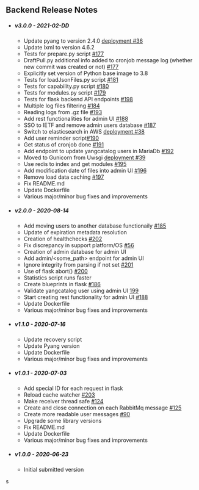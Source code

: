 ## Backend Release Notes
* ##### v3.0.0 - 2021-02-DD

  * Update pyang to version 2.4.0 [deployment #36]( https://github.com/YangCatalog/deployment/issues/36)
  * Update lxml to version 4.6.2
  * Tests for prepare.py script [#177](https://github.com/YangCatalog/backend/issues/177)
  * DraftPull.py additional info added to cronjob message log (whether new commit was created or not) 
[#177](https://github.com/YangCatalog/backend/issues/177)
  * Explicitly set version of Python base image to 3.8
  * Tests for loadJsonFiles.py script [#181](https://github.com/YangCatalog/backend/issues/181)
  * Tests for capability.py script [#180](https://github.com/YangCatalog/backend/issues/180)
  * Tests for modules.py script [#179](https://github.com/YangCatalog/backend/issues/179)
  * Tests for flask backend API endpoints [#198](https://github.com/YangCatalog/backend/issues/198)
  * Multiple log files filtering [#184](https://github.com/YangCatalog/backend/issues/184)
  * Reading logs from .gz file [#193](https://github.com/YangCatalog/backend/issues/193)
  * Add rest functionalities for admin UI [#188](https://github.com/YangCatalog/backend/issues/188)
  * SSO to IETF and remove admin users database [#187](https://github.com/YangCatalog/backend/issues/187)
  * Switch to elasticsearch in AWS [deployment #38](https://github.com/YangCatalog/deployment/issues/38)
  * Add user reminder script[#190](https://github.com/YangCatalog/backend/issues/190)
  * Get status of cronjob done [#191](https://github.com/YangCatalog/backend/issues/191)
  * Add endpoint to update yangcatalog users in MariaDb [#192](https://github.com/YangCatalog/backend/issues/192)
  * Moved to Gunicorn from Uwsgi [deployment #39](https://github.com/YangCatalog/deployment/issues/39)
  * Use redis to index and get modules [#195](https://github.com/YangCatalog/backend/issues/195)
  * Add modification date of files into admin UI [#196](https://github.com/YangCatalog/backend/issues/196)
  * Remove load data caching [#197](https://github.com/YangCatalog/backend/issues/197)
  * Fix README.md
  * Update Dockerfile
  * Various major/minor bug fixes and improvements
  
* ##### v2.0.0 - 2020-08-14

  * Add moving users to another database functionaily [#185](https://github.com/YangCatalog/backend/issues/185)
  * Update of expiration metadata resolution
  * Creation of healthchecks [#202](https://github.com/YangCatalog/backend/issues/202)
  * Fix discrepancy in support platform/OS [#56](https://github.com/YangCatalog/backend/issues/56) 
  * Creation of admin database for admin UI
  * Add admin/<some_path> endpoint for admin UI
  * Ignore integrity from parsing if not set [#201](https://github.com/YangCatalog/backend/issues/201)
  * Use of flask abort() [#200](https://github.com/YangCatalog/backend/issues/200)
  * Statistics script runs faster
  * Create blueprints in flask [#186](https://github.com/YangCatalog/backend/issues/186)
  * Validate yangcatalog user using admin UI [199](https://github.com/YangCatalog/backend/issues/199)
  * Start creating rest functionality for admin UI [#188](https://github.com/YangCatalog/backend/issues/188)
  * Update Dockerfile
  * Various major/minor bug fixes and improvements
  
* ##### v1.1.0 - 2020-07-16
  
  * Update recovery script
  * Update Pyang version
  * Update Dockerfile
  * Various major/minor bug fixes and improvements
  
* ##### v1.0.1 - 2020-07-03
  
  * Add special ID for each request in flask
  * Reload cache watcher [#203](https://github.com/YangCatalog/backend/issues/203)
  * Make receiver thread safe [#124](https://github.com/YangCatalog/backend/issues/124)
  * Create and close connection on each RabbitMq message [#125](https://github.com/YangCatalog/backend/issues/125)
  * Create more readable user messages [#90](https://github.com/YangCatalog/backend/issues/90)
  * Upgrade some library versions
  * Fix README.md
  * Update Dockerfile
  * Various major/minor bug fixes and improvements
  
* ##### v1.0.0 - 2020-06-23

  * Initial submitted version

s